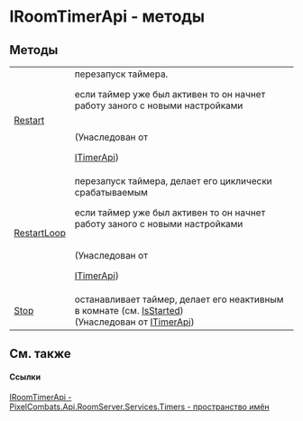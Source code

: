 # IRoomTimerApi - методы




## Методы
<table>
<tr>
<td><a href="175f0876-3013-af03-6ed6-5fae98a8143e">Restart</a></td>
<td>перезапуск таймера. <p>если таймер уже был активен то он начнет работу заного с новыми настройками</p><br />(Унаследован от <a href="04f31ee0-1099-1958-764e-858007901ce7">

ITimerApi</a>)</td></tr>
<tr>
<td><a href="1fb76621-07e9-9653-ddfd-a2e270393fb8">RestartLoop</a></td>
<td>перезапуск таймера, делает его циклически срабатываемым <p>если таймер уже был активен то он начнет работу заного с новыми настройками</p><br />(Унаследован от <a href="04f31ee0-1099-1958-764e-858007901ce7">

ITimerApi</a>)</td></tr>
<tr>
<td><a href="ad579ad6-b500-7311-a04d-7f278540f17c">Stop</a></td>
<td>останавливает таймер, делает его неактивным в комнате (см. <a href="0083c643-d2ac-f07c-66d2-1fb6a6df7945">IsStarted</a>)<br />(Унаследован от <a href="04f31ee0-1099-1958-764e-858007901ce7">ITimerApi</a>)</td></tr>
</table>

## См. также


#### Ссылки
<a href="c2465372-84b4-a912-63bb-d91273721708">IRoomTimerApi - </a>  
<a href="371274c7-7cea-bcb1-e32d-9fb1e088bb07">PixelCombats.Api.RoomServer.Services.Timers - пространство имён</a>  
